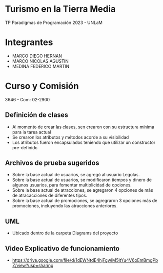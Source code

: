 # Turismo en la Tierra Media
TP Paradigmas de Programación 2023 - UNLaM

# Integrantes
- MARCO DIEGO HERNAN
- MARCO NICOLAS AGUSTIN
- MEDINA FEDERICO MARTIN

# Curso y Comisión
3646 - Com: 02-2900

## Definición de clases
- Al momento de crear las clases, sen crearon con su estructura mínima para la tarea actual
- Se crearon los atributos y métodos acorde a su visibilidad 
- Los atributos fueron encapsulados teniendo que utilizar un constructor pre-definido

## Archivos de prueba sugeridos
- Sobre la base actual de usuarios, se agregó al usuario Legolas.
- Sobre la base actual de usuarios, se modificaron tiempos y dinero de algunos usuarios, para fomentar multiplicidad de opciones.
- Sobre la base actual de atracciones, se agregaron 4 opciones de más de atracacciones de diferentes tipos. 
- Sobre la base actual de promociones, se agregraron 3 opciones más de promociones, incluyendo las atracciones anteriores.

## UML
- Ubicado dentro de la carpeta Diagrams del proyecto

## Video Explicativo de funcionamiento
- https://drive.google.com/file/d/1dEWNtdE4hjFgwlM5itYu4V6oEmBmgPbZ/view?usp=sharing